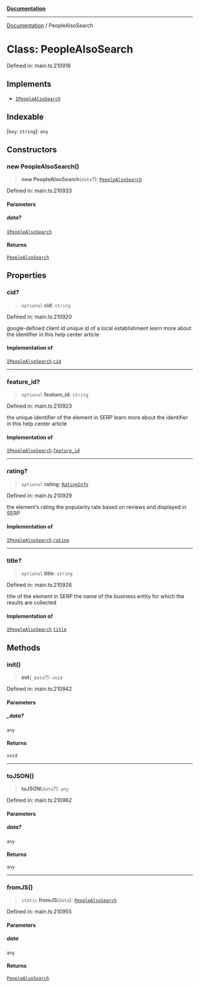 [**Documentation**](../README.md)

***

[Documentation](../README.md) / PeopleAlsoSearch

# Class: PeopleAlsoSearch

Defined in: main.ts:210916

## Implements

- [`IPeopleAlsoSearch`](../interfaces/IPeopleAlsoSearch.md)

## Indexable

\[`key`: `string`\]: `any`

## Constructors

### new PeopleAlsoSearch()

> **new PeopleAlsoSearch**(`data`?): [`PeopleAlsoSearch`](PeopleAlsoSearch.md)

Defined in: main.ts:210933

#### Parameters

##### data?

[`IPeopleAlsoSearch`](../interfaces/IPeopleAlsoSearch.md)

#### Returns

[`PeopleAlsoSearch`](PeopleAlsoSearch.md)

## Properties

### cid?

> `optional` **cid**: `string`

Defined in: main.ts:210920

google-defined client id
unique id of a local establishment
learn more about the identifier in this help center article

#### Implementation of

[`IPeopleAlsoSearch`](../interfaces/IPeopleAlsoSearch.md).[`cid`](../interfaces/IPeopleAlsoSearch.md#cid)

***

### feature\_id?

> `optional` **feature\_id**: `string`

Defined in: main.ts:210923

the unique identifier of the element in SERP
learn more about the identifier in this help center article

#### Implementation of

[`IPeopleAlsoSearch`](../interfaces/IPeopleAlsoSearch.md).[`feature_id`](../interfaces/IPeopleAlsoSearch.md#feature_id)

***

### rating?

> `optional` **rating**: [`RatingInfo`](RatingInfo.md)

Defined in: main.ts:210929

the element’s rating 
the popularity rate based on reviews and displayed in SERP

#### Implementation of

[`IPeopleAlsoSearch`](../interfaces/IPeopleAlsoSearch.md).[`rating`](../interfaces/IPeopleAlsoSearch.md#rating)

***

### title?

> `optional` **title**: `string`

Defined in: main.ts:210926

title of the element in SERP
the name of the business entity for which the results are collected

#### Implementation of

[`IPeopleAlsoSearch`](../interfaces/IPeopleAlsoSearch.md).[`title`](../interfaces/IPeopleAlsoSearch.md#title)

## Methods

### init()

> **init**(`_data`?): `void`

Defined in: main.ts:210942

#### Parameters

##### \_data?

`any`

#### Returns

`void`

***

### toJSON()

> **toJSON**(`data`?): `any`

Defined in: main.ts:210962

#### Parameters

##### data?

`any`

#### Returns

`any`

***

### fromJS()

> `static` **fromJS**(`data`): [`PeopleAlsoSearch`](PeopleAlsoSearch.md)

Defined in: main.ts:210955

#### Parameters

##### data

`any`

#### Returns

[`PeopleAlsoSearch`](PeopleAlsoSearch.md)
